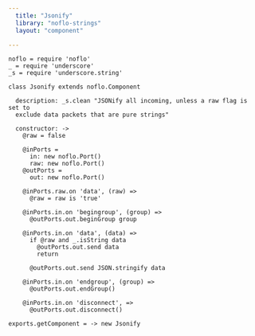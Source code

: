 ```yaml
---
  title: "Jsonify"
  library: "noflo-strings"
  layout: "component"

---
```


    noflo = require 'noflo'
    _ = require 'underscore'
    _s = require 'underscore.string'
    
    class Jsonify extends noflo.Component
    
      description: _s.clean "JSONify all incoming, unless a raw flag is set to
      exclude data packets that are pure strings"
    
      constructor: ->
        @raw = false
    
        @inPorts =
          in: new noflo.Port()
          raw: new noflo.Port()
        @outPorts =
          out: new noflo.Port()
    
        @inPorts.raw.on 'data', (raw) =>
          @raw = raw is 'true'
    
        @inPorts.in.on 'begingroup', (group) =>
          @outPorts.out.beginGroup group
    
        @inPorts.in.on 'data', (data) =>
          if @raw and _.isString data
            @outPorts.out.send data
            return
    
          @outPorts.out.send JSON.stringify data
    
        @inPorts.in.on 'endgroup', (group) =>
          @outPorts.out.endGroup()
    
        @inPorts.in.on 'disconnect', =>
          @outPorts.out.disconnect()
    
    exports.getComponent = -> new Jsonify
    
